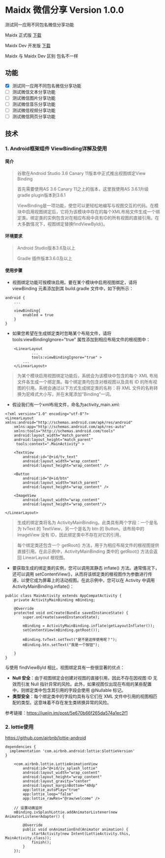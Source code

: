 # Maidx 微信分享 Version 1.0.0 

测试同一应用不同包名微信分享功能

Maidx 正式版  [下载](https://github.com/andean/Maidx/apk/Maidx_release_1.0.0.apk)

Maidx Dev 开发版 [下载](https://github.com/andean/Maidx/apk/Maidx_debug_1.0.0.apk)

Maidx 与 Maidx Dev 区别 包名不一样

## 功能

- [x] 测试同一应用不同包名微信分享功能
- [ ] 测试微信文本分享功能
- [ ] 测试微信图片分享功能
- [ ] 测试微信音乐分享功能
- [ ] 测试微信视频分享功能
- [ ] 测试微信网页分享功能

## 技术

### 1. Android框架组件 ViewBinding详解及使用

#### 简介

> 谷歌在Android Studio 3.6 Canary 11版本中正式推出视图绑定View Binding
> 
> 首先需要使用AS 3.6 Canary 11之上的版本，这里我使用AS 3.6.1升级gradle plugin版本到3.6.1
> 
> ViewBinding是一项功能，使您可以更轻松地编写与视图交互的代码。在模块中启用视图绑定后，它将为该模块中存在的每个XML布局文件生成一个绑定类。绑定类的实例包含对在相应布局中具有ID的所有视图的直接引用。在大多数情况下，视图绑定替换findViewById()。

#### 环境要求

> Android Studio版本3.6及以上
>
> Gradle 插件版本3.6.0及以上

#### 使用步骤

- 视图绑定功能可按模块启用。要在某个模块中启用视图绑定，请将 viewBinding 元素添加到其 build.gradle 文件中，如下例所示：
```
android {
    ...

    viewBinding{
        enabled = true
    }
}
```

- 如果您希望在生成绑定类时忽略某个布局文件，请将 tools:viewBindingIgnore="true" 属性添加到相应布局文件的根视图中：
```
    <LinearLayout
            ...
            tools:viewBindingIgnore="true" >
        ...
    </LinearLayout>
```

> 为某个模块启用视图绑定功能后，系统会为该模块中包含的每个 XML 布局文件各生成一个绑定类。每个绑定类均包含对根视图以及具有 ID 的所有视图的引用。系统会通过以下方式生成绑定类的名称：将 XML 文件的名称转换为驼峰式大小写，并在末尾添加“Binding”一词。

- 假设我们有一个xml布局文件，命名为activity_main.xml:
```
<?xml version="1.0" encoding="utf-8"?>
<LinearLayout xmlns:android="http://schemas.android.com/apk/res/android"
    xmlns:app="http://schemas.android.com/apk/res-auto"
    xmlns:tools="http://schemas.android.com/tools"
    android:layout_width="match_parent"
    android:layout_height="match_parent"
     tools:context=".MainActivity" >

    <TextView
        android:id="@+id/tv_text"
        android:layout_width="wrap_content"
        android:layout_height="wrap_content" />

    <Button
        android:id="@+id/btn"
        android:layout_width="match_parent"
        android:layout_height="wrap_content" />
            
    <ImageView
        android:layout_width="wrap_content"
        android:layout_height="wrap_content"/>

</LinearLayout>

```

> 生成的绑定类将名为 ActivityMainBinding。此类具有两个字段：一个是名为 tvText 的 TextView，另一个是名为 btn 的 Button。该布局中的 ImageView 没有 ID，因此绑定类中不存在对它的引用。

> 每个绑定类还包含一个 getRoot() 方法，用于为相应布局文件的根视图提供直接引用。在此示例中，ActivityMainBinding 类中的 getRoot() 方法会返回 LinearLayout 根视图。

- 要获取生成的绑定类的实例，您可以调用其静态 inflate() 方法。通常情况下，还可以调用 setContentView()，从而将该绑定类的根视图作为参数进行传递，以使它成为屏幕上的活动视图。在此示例中，您可以在 Activity 中调用 ActivityMainBinding.inflate()：
```
public class MainActivity extends AppCompatActivity {
    private ActivityMainBinding mBinding;

    @Override
    protected void onCreate(Bundle savedInstanceState) {
        super.onCreate(savedInstanceState);

        mBinding = ActivityMainBinding.inflate(getLayoutInflater());
        setContentView(mBinding.getRoot());

        mBinding.tvText.setText("是不是这样使用呢？");
        mBinding.btn.setText("我是一个按钮");

    }
}

```

与使用 findViewById 相比，视图绑定具有一些很显著的优点：

- **Null 安全**：由于视图绑定会创建对视图的直接引用，因此不存在因视图 ID 无效而引发 Null 指针异常的风险。此外，如果视图仅出现在布局的某些配置中，则绑定类中包含其引用的字段会使用 @Nullable 标记。
- **类型安全**：每个绑定类中的字段均具有与它们在 XML 文件中引用的视图相匹配的类型。这意味着不存在发生类转换异常的风险。

参考链接：https://juejin.im/post/5e670b66f265da574a1ec2f1


### 2. lottie使用

https://github.com/airbnb/lottie-android

```
dependencies {
  implementation 'com.airbnb.android:lottie:$lottieVersion'
}
```


```
    <com.airbnb.lottie.LottieAnimationView
        android:id="@+id/iv_splash_lottie"
        android:layout_width="wrap_content"
        android:layout_height="wrap_content"
        android:layout_gravity="center"
        android:layout_marginBottom="40dp"
        app:lottie_autoPlay="true"
        app:lottie_loop="false"
        app:lottie_rawRes="@raw/welcome" />
```


```
    // 设置动画监听
    mBinding.ivSplashLottie.addAnimatorListener(new AnimatorListenerAdapter() {

        @Override
        public void onAnimationEnd(Animator animation) {
            startActivity(new Intent(LottieActivity.this, MainActivity.class));
            finish();
        }
    });
```






